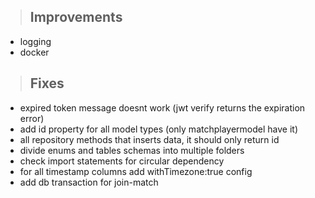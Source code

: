 > ## Improvements

- logging
- docker


> ## Fixes

- expired token message doesnt work (jwt verify returns the expiration error)
- add id property for all model types (only matchplayermodel have it)
- all repository methods that inserts data, it should only return id
- divide enums and tables schemas into multiple folders
- check import statements for circular dependency
- for all timestamp columns add withTimezone:true config
- add db transaction for join-match